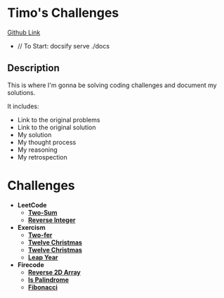 # Timo's Challenges
[Github Link](https://github.com/timomak/Coding-Challenges)
- // To Start: docsify serve ./docs

## Description
This is where I'm gonna be solving coding challenges and document my solutions.

It includes:
* Link to the original problems
* Link to the original solution
* My solution
* My thought process
* My reasoning
* My retrospection

# Challenges
* **LeetCode**
  *  **[Two-Sum](challenge1.md)**
  *  **[Reverse Integer](challenge2.md)**
* **Exercism**
  *  **[Two-fer](challenge3.md)**
  *  **[Twelve Christmas](challenge4.md)**
  *  **[Twelve Christmas](challenge5.md)**
  *  **[Leap Year](challenge6.md)**
* **Firecode**
  *  **[Reverse 2D Array](challenge7.md)**
  *  **[Is Palindrome](challenge8.md)**
  *  **[Fibonacci](challenge9.md)**
